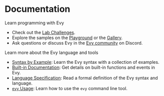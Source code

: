 # Documentation

Learn programming with Evy

- Check out the [Lab Challenges].
- Explore the samples on the [Playground] or the [Gallery].
- Ask questions or discuss Evy in the [Evy community] on Discord.

Learn more about the Evy language and tools

- [Syntax by Example](syntax-by-example.md): Learn the Evy syntax with a collection of examples.
- [Built-in Documentation](builtins.md): Get details on built-in functions and events in Evy.
- [Language Specification](spec.md): Read a formal definition of the Evy syntax and language.
- [`evy` Usage](usage.md): Learn how to use the `evy` command line tool.

[Lab Challenges]: https://lab.evy.dev
[Playground]: https://play.evy.dev
[Gallery]: https://gallery.evy.dev
[Evy community]: https://discord.evy.dev
